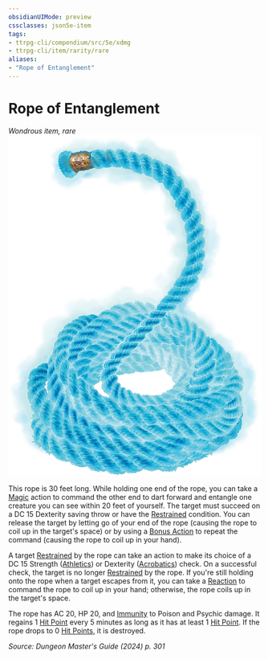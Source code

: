 ```yaml
---
obsidianUIMode: preview
cssclasses: json5e-item
tags:
- ttrpg-cli/compendium/src/5e/xdmg
- ttrpg-cli/item/rarity/rare
aliases: 
- "Rope of Entanglement"
---
```

# Rope of Entanglement
*Wondrous item, rare*  
![](Misc%20Files/CLI/compendium/items/img/rope-of-entanglement.webp#right)


This rope is 30 feet long. While holding one end of the rope, you can take a [Magic](Misc%20Files/CLI/rules/actions.md#Magic) action to command the other end to dart forward and entangle one creature you can see within 20 feet of yourself. The target must succeed on a DC 15 Dexterity saving throw or have the [Restrained](Misc%20Files/CLI/rules/conditions.md#Restrained) condition. You can release the target by letting go of your end of the rope (causing the rope to coil up in the target's space) or by using a [Bonus Action](Misc%20Files/CLI/rules/variant-rules/bonus-action-xphb.md) to repeat the command (causing the rope to coil up in your hand).

A target [Restrained](Misc%20Files/CLI/rules/conditions.md#Restrained) by the rope can take an action to make its choice of a DC 15 Strength ([Athletics](Misc%20Files/CLI/rules/skills.md#Athletics)) or Dexterity ([Acrobatics](Misc%20Files/CLI/rules/skills.md#Acrobatics)) check. On a successful check, the target is no longer [Restrained](Misc%20Files/CLI/rules/conditions.md#Restrained) by the rope. If you're still holding onto the rope when a target escapes from it, you can take a [Reaction](Misc%20Files/CLI/rules/variant-rules/reaction-xphb.md) to command the rope to coil up in your hand; otherwise, the rope coils up in the target's space.

The rope has AC 20, HP 20, and [Immunity](Misc%20Files/CLI/rules/variant-rules/immunity-xphb.md) to Poison and Psychic damage. It regains 1 [Hit Point](Misc%20Files/CLI/rules/variant-rules/hit-points-xphb.md) every 5 minutes as long as it has at least 1 [Hit Point](Misc%20Files/CLI/rules/variant-rules/hit-points-xphb.md). If the rope drops to 0 [Hit Points](Misc%20Files/CLI/rules/variant-rules/hit-points-xphb.md), it is destroyed.

*Source: Dungeon Master's Guide (2024) p. 301*